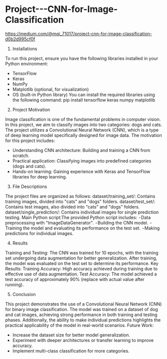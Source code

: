 # Project---CNN-for-Image-Classification
https://medium.com/@mqi_71017/project-cnn-for-image-classification-d0b2d995cf0f

1. Installations
   
To run this project, ensure you have the following libraries installed in your Python environment:
- TensorFlow
- Keras
- NumPy
- Matplotlib (optional, for visualization)
- OS (built-in Python library)
You can install the required libraries using the following command:
pip install tensorflow keras numpy matplotlib

2. Project Motivation
   
Image classification is one of the fundamental problems in computer vision. In this project, we aim to classify images into two categories: dogs and cats. The project utilizes a Convolutional Neural Network (CNN), which is a type of deep learning model specifically designed for image data.
The motivation for this project includes:
- Understanding CNN architecture: Building and training a CNN from scratch.
- Practical application: Classifying images into predefined categories (dogs and cats).
- Hands-on learning: Gaining experience with Keras and TensorFlow libraries for deep learning.
   
3. File Descriptions
   
The project files are organized as follows:
dataset/training_set/: Contains training images, divided into "cats" and "dogs" folders.
dataset/test_set/: Contains test images, also divided into "cats" and "dogs" folders.
dataset/single_prediction/: Contains individual images for single prediction testing.
Main Python script:The provided Python script includes:
 - Data preprocessing with "ImageDataGenerator".
 - Building the CNN model.
 - Training the model and evaluating its performance on the test set.
 - Making predictions for individual images.
 
4. Results

Training and Testing:
The CNN was trained for 10 epochs, with the training set undergoing data augmentation for better generalization. After training, the model was evaluated on the test set to determine its performance.
Key Results:
Training Accuracy: High accuracy achieved during training due to effective use of data augmentation.
Test Accuracy: The model achieved a test accuracy of approximately 90% (replace with actual value after running).

5. Conclusion

This project demonstrates the use of a Convolutional Neural Network (CNN) for binary image classification. The model was trained on a dataset of dog and cat images, achieving strong performance in both training and testing phases. Additionally, the ability to make individual predictions highlights the practical applicability of the model in real-world scenarios.
Future Work:
- Increase the dataset size for better model generalization.
- Experiment with deeper architectures or transfer learning to improve accuracy.
- Implement multi-class classification for more categories.

